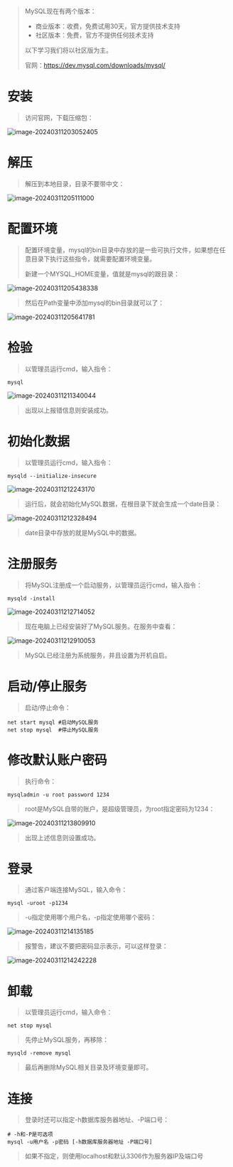 > MySQL现在有两个版本：
>
> - 商业版本：收费，免费试用30天，官方提供技术支持
> - 社区版本：免费，官方不提供任何技术支持
>
> 以下学习我们将以社区版为主。
>
> 官网：https://dev.mysql.com/downloads/mysql/



# 安装

> 访问官网，下载压缩包：

![image-20240311203052405](assets/image-20240311203052405.png)



# 解压

> 解压到本地目录，目录不要带中文：

![image-20240311205111000](assets/image-20240311205111000.png)



# 配置环境

> 配置环境变量，mysql的bin目录中存放的是一些可执行文件，如果想在任意目录下执行这些指令，就需要配置环境变量。
>
> 新建一个MYSQL_HOME变量，值就是mysql的跟目录：

![image-20240311205438338](assets/image-20240311205438338.png)

> 然后在Path变量中添加mysql的bin目录就可以了：

![image-20240311205641781](assets/image-20240311205641781.png)



# 检验

> 以管理员运行cmd，输入指令：

```shell
mysql
```

![image-20240311211340044](assets/image-20240311211340044.png)

> 出现以上报错信息则安装成功。



# 初始化数据

> 以管理员运行cmd，输入指令：

```shell
mysqld --initialize-insecure
```

![image-20240311212243170](assets/image-20240311212243170.png)

> 运行后，就会初始化MySQL数据，在根目录下就会生成一个date目录：

![image-20240311212328494](assets/image-20240311212328494.png)

> date目录中存放的就是MySQL中的数据。



# 注册服务

> 将MySQL注册成一个启动服务，以管理员运行cmd，输入指令：

```shell
mysqld -install
```

![image-20240311212714052](assets/image-20240311212714052.png)

> 现在电脑上已经安装好了MySQL服务。在服务中查看：

![image-20240311212910053](assets/image-20240311212910053.png)

> MySQL已经注册为系统服务，并且设置为开机自启。



# 启动/停止服务

> 启动/停止命令：

```shell
net start mysql	#启动MySQL服务
net stop mysql	#停止MySQL服务
```



# 修改默认账户密码

> 执行命令：

```shell
mysqladmin -u root password 1234
```

> root是MySQL自带的账户，是超级管理员，为root指定密码为1234：

![image-20240311213809910](assets/image-20240311213809910.png)

> 出现上述信息则设置成功。



# 登录

> 通过客户端连接MySQL，输入命令：

```shell
mysql -uroot -p1234
```

> -u指定使用哪个用户名，-p指定使用哪个密码：

![image-20240311214135185](assets/image-20240311214135185.png)

> 报警告，建议不要把密码显示表示，可以这样登录：

![image-20240311214242228](assets/image-20240311214242228.png)



# 卸载

> 以管理员运行cmd，输入命令：

```shell
net stop mysql
```

> 先停止MySQL服务，再移除：

```shell
mysqld -remove mysql
```

> 最后再删除MySQL相关目录及环境变量即可。



# 连接

> 登录时还可以指定-h数据库服务器地址、-P端口号：

```shell
# -h和-P是可选项
mysql -u用户名 -p密码 [-h数据库服务器地址 -P端口号]
```

> 如果不指定，则使用localhost和默认3306作为服务器IP及端口号
